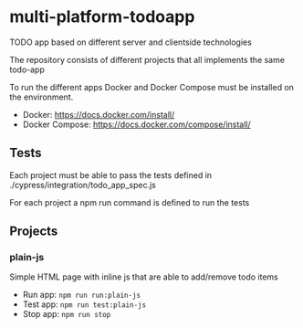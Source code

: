 # multi-platform-todoapp
TODO app based on different server and clientside technologies

The repository consists of different projects that all implements the same todo-app

To run the different apps Docker and Docker Compose must be installed on the environment.

* Docker: https://docs.docker.com/install/
* Docker Compose: https://docs.docker.com/compose/install/


## Tests
Each project must be able to pass the tests defined in ./cypress/integration/todo_app_spec.js

For each project a npm run command is defined to run the tests

## Projects

### plain-js
Simple HTML page with inline js that are able to add/remove todo items

* Run app:  `npm run run:plain-js`
* Test app: `npm run test:plain-js`
* Stop app: `npm run stop`